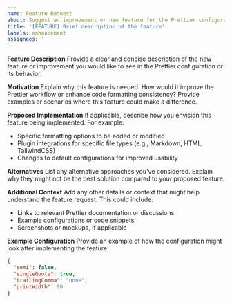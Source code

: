 ```yaml
---
name: Feature Request
about: Suggest an improvement or new feature for the Prettier configuration or its functionality
title: '[FEATURE] Brief description of the feature'
labels: enhancement
assignees: ''
---
```


**Feature Description**
Provide a clear and concise description of the new feature or improvement you would like to see in the Prettier configuration or its behavior.

**Motivation**
Explain why this feature is needed. How would it improve the Prettier workflow or enhance code formatting consistency? Provide examples or scenarios where this feature could make a difference.

**Proposed Implementation**
If applicable, describe how you envision this feature being implemented. For example:

- Specific formatting options to be added or modified
- Plugin integrations for specific file types (e.g., Markdown, HTML, TailwindCSS)
- Changes to default configurations for improved usability

**Alternatives**
List any alternative approaches you've considered. Explain why they might not be the best solution compared to your proposed feature.

**Additional Context**
Add any other details or context that might help understand the feature request. This could include:

- Links to relevant Prettier documentation or discussions
- Example configurations or code snippets
- Screenshots or mockups, if applicable

**Example Configuration**
Provide an example of how the configuration might look after implementing the feature:

```json
{
  "semi": false,
  "singleQuote": true,
  "trailingComma": "none",
  "printWidth": 80
}
